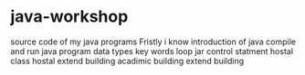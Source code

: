 # java-workshop
source code of my java programs
Fristly i know introduction of java 
compile and run java program
data types
key words 
loop
jar
control statment
 hostal class 
 hostal extend building 
acadimic building extend building     
